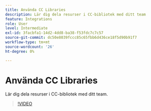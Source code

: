 ```yaml
---
title: Använda CC Libraries
description: Lär dig dela resurser i CC-bibliotek med ditt team
feature: Integrations
role: User
level: Intermediate
exl-id: 3facbfa1-14d2-4dd8-ba38-f53fdc7c7c57
source-git-commit: dc50e8039fccc85c65fbb6d436ce18f5d90b91f7
workflow-type: tm+mt
source-wordcount: '26'
ht-degree: 0%

---
```


# Använda CC Libraries

Lär dig dela resurser i CC-bibliotek med ditt team.

>[!VIDEO](https://video.tv.adobe.com/v/3420227?quality=12&learn=on&hidetitle=true)
